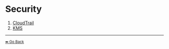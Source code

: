 # Security

1. [CloudTrail](./cloudtrail.md)
2. [KMS](./kms.md)

---

[<small>⬅ Go Back</small>](./../index.md)